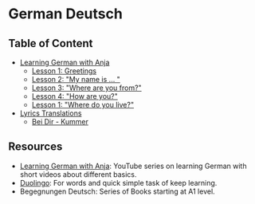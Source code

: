 # German Deutsch

## Table of Content

- [Learning German with Anja](./learning_german_with_anja_notes/beginners_lessons)
  - [Lesson 1: Greetings](./learning_german_with_anja_notes/beginners_lessons/1.md)
  - [Lesson 2: "My name is ... "](./learning_german_with_anja_notes/beginners_lessons/2.md)
  - [Lesson 3: "Where are you from?"](./learning_german_with_anja_notes/beginners_lessons/3.md)
  - [Lesson 4: "How are you?"](./learning_german_with_anja_notes/beginners_lessons/4.md)
  - [Lesson 1: "Where do you live?"](./learning_german_with_anja_notes/beginners_lessons/5.md)
- [Lyrics Translations](./lyrics)
  - [Bei Dir - Kummer](./lyrics/bei_dir_kummer.md)   

## Resources

- [Learning German with Anja](https://www.youtube.com/watch?v=MOtqMNKs0Jw&list=PLYzp2xhTw9W1Z9RvnCoveC0W7pkwUMHXy): YouTube series on learning German with short videos about different basics.
- [Duolingo](https://duolingo.com): For words and quick simple task of keep learning.
- Begegnungen Deutsch: Series of Books starting at A1 level.
